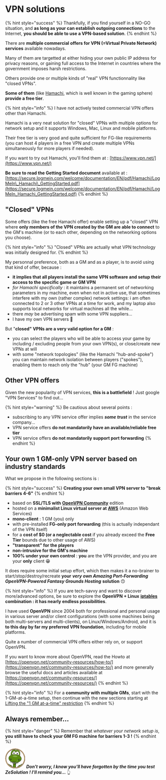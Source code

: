 # VPN solutions

{% hint style="success" %}
Thankfully, if you find yourself in a NO-GO situation, and **as long as your can establish outgoing connections** to the Internet, **you should be able to use a VPN-based solution**.
{% endhint %}

There are **multiple commercial offers for VPN \(=Virtual Private Network\) services** available nowadays.

Many of them are targetted at either hiding your own public IP address for privacy reasons, or gaining full access to the Internet in countries where the government imposes harsh restrictions.

Others provide one or multiple kinds of "real" VPN functionnality like "closed VPNs".

**Some of them** \(like [Hamachi](https://www.vpn.net/), which is well known in the gaming sphere\) **provide a free tier**.

{% hint style="info" %}
I have not actively tested commercial VPN offers other than Hamachi.

Hamachi is a very neat solution for "closed" VPNs with multiple options for network setup and it supports Windows, Mac, Linux and mobile platforms.

Their free tier is very good and quite sufficient for FG-like requirements \(you can host 4 players in a free VPN and create multiple VPNs simultaneously for more players if needed\).

If you want to try out Hamachi, you'll find them at : [https://www.vpn.net/](https://www.vpn.net/)

**Be sure to read the Getting Started document** available at : [https://secure.logmein.com/welcome/documentation/EN/pdf/Hamachi/LogMeIn\_Hamachi\_GettingStarted.pdf](https://secure.logmein.com/welcome/documentation/EN/pdf/Hamachi/LogMeIn_Hamachi_GettingStarted.pdf)
{% endhint %}

## "Closed" VPNs

Some offers \(like the free Hamachi offer\) enable setting up a "closed" VPN where **only members of the VPN created by the GM are able to connect** to the GM's machine \(or to each other, depending on the networking options you choose\).

{% hint style="info" %}
"Closed" VPNs are actually what VPN technology was initially designed for.
{% endhint %}

My personnal preference, both as a GM and as a player, is to avoid using that kind of offer, because :

* **it implies that all players install the same VPN software and setup their access to the specific game or GM VPN**
* _for Hamachi specifically_ : it maintains a permanent set of networking parameters in my machine, even when not in active use, that sometimes interfere with my own \(rather complex\) network settings: i am often connected to 2 or 3 other VPNs at a time for work, and my laptop also supports local networks for virtual machines all the while...
* there _may_ be advertising spam with some VPN suppliers...
* I have my own VPN servers 🤣 

But "**closed" VPNs are a very valid option for a GM** :

* you can select the players who will be able to access your game by including / excluding people from your own VPN\(s\), or close/create new VPNs at will 
* with some "network topologies" \(like the Hamachi "hub-and-spoke"\) you can maintain network isolation between players \("spokes"\), enabling them to reach only the "hub" \(your GM FG machine\)

## Other VPN offers

Given the new popularity of VPN services, **this is a battlefield** ! Just google "VPN Services" to find out...

{% hint style="warning" %}
Be cautious about several points :

* subscribing to any VPN service offer implies _**some trust**_ in the service company...
* VPN service offers **do not mandatorily have an available/reliable free tier**
* VPN service offers **do not mandatorily support port forwarding**
{% endhint %}

## Your own 1 GM-only VPN server based on industry standards

What we propose in the following sections is :

{% hint style="success" %}
**Creating your own small VPN server to "break barriers 4-6"**
{% endhint %}

* based on **SSL/TLS with** [**OpenVPN Community**](https://openvpn.net/community/) edition
* hosted on a **minimalist Linux virtual server at** [**AWS**](https://aws.amazon.com/) \(Amazon Web Services\)
* **mono-client** : 1 GM \(you\) only
* with pre-installed **FG-only port forwarding** \(this is actually independant of the VPN itself\)
* for a **cost of $0 \(or a neglectable cost** if you already exceed the **Free Tier** bounds due to other usage of AWS\)
* **"transparent" for the players**
* **non-intrusive for the GM's machine**
* **100% under your own control** : **you** are the VPN provider, and you are your **only** client 😁 

It does require some initial setup effort, which then makes it a no-brainer to start/stop/destroy/recreate **your** _**very own Amazing Port-Forwarding OpenVPN-Powered Fantasy Grounds Hosting**_ **solution** 🙃 

{% hint style="info" %}
If you are tech-savvy and want to discover more/advanced options, be sure to explore the **OpenVPN + Linux** [**iptables**](http://www.netfilter.org/) **combination : it has nearly endless possibilities**.

I have used **OpenVPN** since 2004 both for professional and personal usage in various server and/or client configurations \(with some machines being both multi-servers and multi-clients\), on Linux/Windows/Android, and it is **to this day by far my preferred VPN foundation**, including for mobile platforms.

Quite a number of commercial VPN offers either rely on, or support OpenVPN.

If you want to know more about OpenVPN, read the Howto at [https://openvpn.net/community-resources/how-to/](https://openvpn.net/community-resources/how-to/) and more generally browse the useful docs and articles available at [https://openvpn.net/community-resources/](https://openvpn.net/community-resources/)
{% endhint %}

{% hint style="info" %}
For a **community with multiple GMs**, start with the 1-GM-at-a-time setup, then continue with the new sections starting at [Lifting the "1 GM at-a-time" restriction](../simultaneous-games-fgc-1-vpn-server/untitled.md)
{% endhint %}

## Always remember...

{% hint style="danger" %}
Remember that _whatever your network setup is_, **you still have to check your GM FG machine for barriers 1-3 !**
{% endhint %}

![](../.gitbook/assets/zeferby_dino_64%20%281%29.png) _**Don't worry, I know you'll have forgotten by the time you test ZeSolution ! I'll remind you...**_ 👆 



